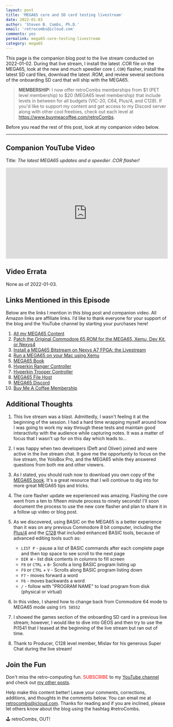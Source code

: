 ```yaml
---
layout: post
title: 'MEGA65 core and SD card testing livestream'
date: 2022-01-03
author: 'Steven B. Combs, Ph.D.'
email: 'retrocombs@icloud.com'
comments: yes
permalink: mega65-core-testing-livestream
category: mega65
---
```


This page is the companion blog post to the live stream conducted on 2022-01-02. During that live stream, I install the latest .COR file on the MEGA65, look at the new and much speedier core (`.COR`) flasher, install the latest SD card files, download the latest .ROM, and review several sections of the onboarding SD card that will ship with the MEGA65.

> **MEMBERSHIP:** I now offer retroCombs memberships from $1 (PET level membership) to $20 (MEGA65 level membership) that include levels in between for all budgets (VIC-20, C64, Plus/4, and C128). If you'd like to support my content and get access to my Discord server along with other cool freebies, check out each level at <https://www.buymeacoffee.com/retroCombs>.

Before you read the rest of this post, look at my companion video below.

----

## Companion YouTube Video

Title: _The latest MEGA65 updates and a speedier .COR flasher!‌_

<div style="position:relative;padding-top:56.25%;"><p><iframe src="https://www.youtube.com/embed/G3sOKQOOiiA" frameborder="0" allowfullscreen="true" mozallowfullscreen="true" webkitallowfullscreen="true" style="position:absolute;top:0;left:0;width:100%;height:100%;"></iframe></p></div>

## Video Errata

None as of 2022-01-03.

## Links Mentioned in this Episode

Below are the links I mention in this blog post and companion video. All Amazon links are affiliate links. I’d like to thank everyone for your support of the blog and the YouTube channel by starting your purchases here!

1. [All my MEGA65 Content](https://www.stevencombs.com/mega65)
2. [Patch the Original Commodore 65 ROM for the MEGA65, Xemu, Dev Kit, or Nexys4](https://www.stevencombs.com/patch-c65-rom)
3. [Install a MEGA65 Bitstream on Nexys A7 FPGA: the Livestream](https://www.stevencombs.com/mega65-nexys4-livestream)
4. [Run a MEGA65 on your Mac using Xemu](https://www.stevencombs.com/xemu-on-mac)
5. [MEGA65 Book](https://files.mega65.org?id=d668168c-1fef-4560-a530-77e9e237536d)
5. [Hyperkin Ranger Controller](https://amzn.to/3orPuEv)
6. [Hyperkin Trooper Controller](https://amzn.to/3l1CHXj)
7. [MEGA65 File Host](https://files.mega65.org)
8. [MEGA65 Discord](http://www.mega65.org/chat)
9. [Buy Me A Coffee Membership](https://www.buymeacoffee.com/retroCombs)

## Additional Thoughts

1. This live stream was a blast. Admittedly, I wasn't feeling it at the beginning of the session. I had a hard time wrapping myself around how I was going to work my way through these tests and maintain good interactivity with the audience while capturing notes. It was a matter of focus that I wasn't up for on this day which leads to…
2. I was happy when two developers (Deft and Oliver) joined and were active in the live stream chat. It gave me the opportunity to focus on the live stream, the YoloBox Pro, and the MEGA65 while they answered questions from both me and other viewers.
3. As I stated, you should rush now to download you own copy of the [MEGA65 book](https://files.mega65.org?id=d668168c-1fef-4560-a530-77e9e237536d). It's a great resource that I will continue to dig into for more great MEGA65 tips and tricks.
3. The core flasher update we experienced was amazing. Flashing the core went from a ten to fifteen minute process to ninety seconds! I'll soon document the process to use the new core flasher and plan to share it in a follow up video or blog post.
4. As we discovered, using BASIC on the MEGA65 is a better experience than it was on any previous Commodore 8 bit computer, including the [Plus/4](https://www.stevencombs.com/plus4) and the [C128](https://www.stevencombs.com/c128-1) that included enhanced BASIC tools, because of advanced editing tools such as:

    - `LIST P` - pause a list of BASIC commands after each complete page and then top space to see scroll to the next page
    - `DIR W` - list disk contents in columns to fill screen
    - `F8` or `CTRL` + `B`- Scrolls a long BASIC program listing up
    - `F9` or `CTRL` + `V` - Scrolls along BASIC program listing down
    - `F7` - moves forward a word
    - `F6` - moves backwards a word
    - `/` - follow with "PROGRAM NAME" to load program from disk (physical or virtual)


5. In this video, I shared how to change back from Commodore 64 mode to MEGA65 mode using `SYS 58552`
6. I showed the games section of the onboarding SD card in a previous live stream; however, I would like to dive into GEOS and then try to use the Pi1541 that I teased at the beginning of the live stream but ran out of time.
6. Thank to Producer, C128 level member, Mislav for his generous Super Chat during the live stream!

## Join the Fun

Don't miss the retro-computing fun. <font color="red">SUBSCRIBE</font> to my [YouTube channel](https://www.youtube.com/stevencombs) and check out [my other posts](https://www.stevencombs.com).

Help make this content better! Leave your comments, corrections, additions, and thoughts in the comments below. You can email me at [retrocombs@icloud.com](mailto:retrocombs@icloud.com). Thanks for reading and if you are inclined, please let others know about the blog using the hashtag #retroCombs.

🕹️ retroCombs, OUT!
